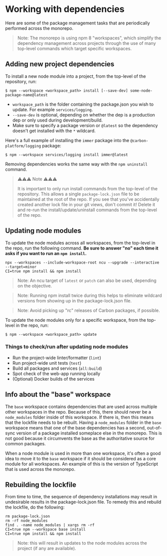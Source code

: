 # Working with dependencies

Here are some of the package management tasks that are periodically performed across the monorepo.

> Note: The monorepo is using npm 8 "workspaces", which simplify the dependency management across
> projects through the use of many top-level commands which target specific workspaces.

## Adding new project dependencies

To install a new node module into a project, from the top-level of the repository, run:

```
$ npm --workspace <workspace_path> install [--save-dev] some-node-package-name@latest
```

- `workspace_path` is the folder containing the package.json you wish to update. For example
  `services/logging`.
- `--save-dev` is optional, depending on whether the dep is a production dep or only used during
  development/build.
- Make sure to specify a package version or `@latest` so the dependency doesn't get installed with
  the `*` wildcard.

Here's a full example of installing the `immer` package into the `@carbon-platform/logging` package:

```
$ npm --workspace services/logging install immer@latest
```

Removing dependencies works the same way with the `npm uninstall` command.

> ⚠️⚠️⚠️ Note ⚠️⚠️⚠️
>
> It is important to only run install commands from the top-level of the repository. This allows a
> single `package-lock.json` file to be maintained at the root of the repo. If you see that you've
> accidentally created another lock file in your git views, don't commit it! Delete it and re-run
> the install/update/uninstall commands from the top-level of the repo.

## Updating node modules

To update the node modules across all workspaces, from the top-level in the repo, run the following
command. **Be sure to answer "no" each time it asks if you want to run an `npm install`.**

```
npx --workspaces --include-workspace-root ncu --upgrade --interactive --target=minor
CI=true npm install && npm install
```

> Note: An ncu target of `latest` or `patch` can also be used, depending on the objective.

> Note: Running npm install twice during this helps to eliminate wildcard versions from showing up
> in the package-lock.json file.

> Note: Avoid picking up "rc" releases of Carbon packages, if possible.

To update the node modules only for a specific workspace, from the top-level in the repo, run:

```
$ npm --workspace <workspace_path> update
```

### Things to check/run after updating node modules

- Run the project-wide linter/formatter (`lint`)
- Run project-wide unit tests (`test`)
- Build all packages and services (`all:build`)
- Spot check of the web-app running locally
- (Optional) Docker builds of the services

## Info about the "base" workspace

The `base` workspace contains dependencies that are used across multiple other workspaces in the
repo. Because of this, there should never be a `node_modules` folder inside of this workspace. If
there is, then this means that the lockfile needs to be rebuilt. Having a `node_modules` folder in
the `base` workspace means that one of the base dependencies has a second, out-of-sync version of a
package installed someplace else in the monorepo. This is not good because it circumvents the base
as the authoritative source for common packages.

When a node module is used in more than one workspace, it's often a good idea to move it to the
`base` workspace if it should be considered as a core module for all workspaces. An example of this
is the version of TypeScript that is used across the monorepo.

## Rebuilding the lockfile

From time to time, the sequence of dependency installations may result in undesirable results in the
package-lock.json file. To remedy this and rebuild the lockfile, do the following:

```
rm package-lock.json
rm -rf node_modules
find . -name node_modules | xargs rm -rf
CI=true npm --workspace base install
CI=true npm install && npm install
```

> Note: this will result in updates to the node modules across the project (if any are available).
